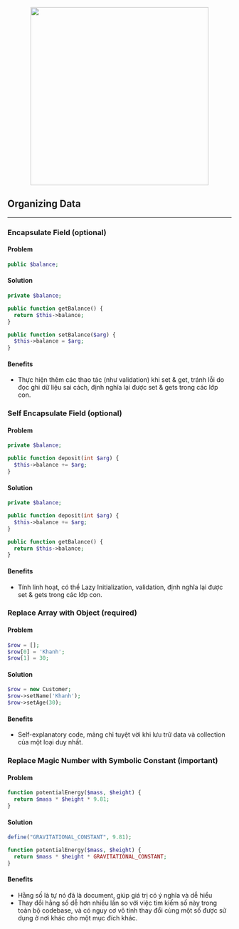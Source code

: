 <p align="center">
<img src="https://camo.githubusercontent.com/1aa36dda4e9827443f9f6d5e80ef93472f81a3ff8044bedc7b27952bd0e58f0f/687474703a2f2f692e696d6775722e636f6d2f494d544e3563792e706e67" width="400">
</p>

## Organizing Data

---

### Encapsulate Field (optional)

#### Problem

```php
public $balance;
```

#### Solution

```php
private $balance;

public function getBalance() {
  return $this->balance;
}

public function setBalance($arg) {
  $this->balance = $arg;
}
```

#### Benefits

- Thực hiện thêm các thao tác (như validation) khi set & get, 
tránh lỗi do đọc ghi dữ liệu sai cách, 
định nghĩa lại được set & gets trong các lớp con.

### Self Encapsulate Field (optional)

#### Problem

```php
private $balance;

public function deposit(int $arg) {
  $this->balance += $arg;
}
```

#### Solution

```php
private $balance;

public function deposit(int $arg) {
  $this->balance += $arg;
}

public function getBalance() {
  return $this->balance;
}
```

#### Benefits

- Tính linh hoạt, có thể Lazy Initialization, validation,
định nghĩa lại được set & gets trong các lớp con.

### Replace Array with Object (required)

#### Problem

```php
$row = [];
$row[0] = 'Khanh';
$row[1] = 30;
```

#### Solution

```php
$row = new Customer;
$row->setName('Khanh');
$row->setAge(30);
```

#### Benefits

- Self-explanatory code, mảng chỉ tuyệt vời khi lưu trữ data và collection của một loại duy nhất.

### Replace Magic Number with Symbolic Constant (important)

#### Problem

```php
function potentialEnergy($mass, $height) {
  return $mass * $height * 9.81;
}
```

#### Solution

```php
define("GRAVITATIONAL_CONSTANT", 9.81);

function potentialEnergy($mass, $height) {
  return $mass * $height * GRAVITATIONAL_CONSTANT;
}
```

#### Benefits

- Hằng số là tự nó đã là document, giúp giá trị có ý nghĩa và dễ hiểu
- Thay đổi hằng số dễ hơn nhiều lần so với việc tìm kiếm số này trong toàn bộ codebase,
và có nguy cơ vô tình thay đổi cùng một số được sử dụng ở nơi khác cho một mục đích khác.